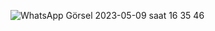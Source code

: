 
![WhatsApp Görsel 2023-05-09 saat 16 35 46](https://github.com/SUMEYYEEBLL/Spotify/assets/119432514/fab4da36-73ab-412f-9bc5-95b100943db7)
